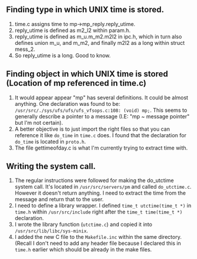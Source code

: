 ## Finding type in which UNIX time is stored.
1. time.c assigns time to mp->mp_reply.reply_utime.
2. reply_utime is defined as m2_l2 within param.h.
3. reply_utime is defined as m_u.m_m2.m2l2 in ipc.h, which in turn also defines union m_u, and m_m2, and finally m2l2 as a long within struct mess_2. 
4. So reply_utime is a long. Good to know. 

## Finding object in which UNIX time is stored (Location of mp referenced in time.c)
1. It would appear appear "mp" has several definitions. It could be almost anything. One declaration was found to be: `/usr/src/./sys/ufs/ufs/ufs_vfsops.c:108:	(void) mp;`. This seems to generally describe a pointer to a message (I.E: "mp ~ message pointer" but I'm not certain).
2. A better objective is to just import the right files so that you can reference it like `do_time` in `time.c` does. I found that the declaration for `do_time` is located in `proto.h`. 
3. The file gettimeofday.c is what I'm currently trying to extract time with.


## Writing the system call.
1. The regular instructions were followed for making the do_utctime system call. It's located in `/usr/src/servers/pm` and called `do_utctime.c`. However it doesn't return anything. I need to extract the time from the message and return that to the user.
2. I need to define a library wrapper. I defined `time_t utctime(time_t *)` in `time.h` within `/usr/src/include` right after the `time_t time(time_t *)` declaration.
3. I wrote the library function (`utctime.c`) and copied it into `/usr/src/lib/libc/sys-minix`.
4. I added the new C file to the `Makefile.inc`  within the same directory. (Recall I don't need to add any header file because I declared this in `time.h` earlier which should be already in the make files.




